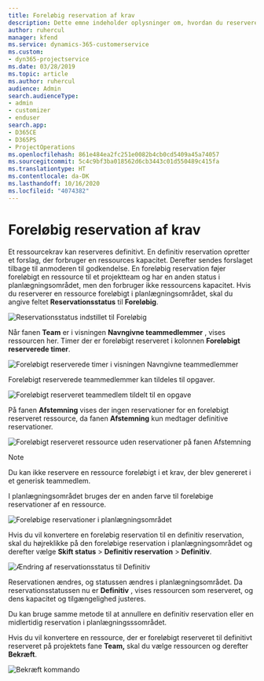 ```yaml
---
title: Foreløbig reservation af krav
description: Dette emne indeholder oplysninger om, hvordan du reserverer krav foreløbigt.
author: ruhercul
manager: kfend
ms.service: dynamics-365-customerservice
ms.custom:
- dyn365-projectservice
ms.date: 03/28/2019
ms.topic: article
ms.author: ruhercul
audience: Admin
search.audienceType:
- admin
- customizer
- enduser
search.app:
- D365CE
- D365PS
- ProjectOperations
ms.openlocfilehash: 861e484ea2fc251e0082b4cb0cd5409a45a74057
ms.sourcegitcommit: 5c4c9bf3ba018562d6cb3443c01d550489c415fa
ms.translationtype: HT
ms.contentlocale: da-DK
ms.lasthandoff: 10/16/2020
ms.locfileid: "4074382"
---
```

# <a name="soft-book-requirements"></a>Foreløbig reservation af krav

Et ressourcekrav kan reserveres definitivt. En definitiv reservation opretter et forslag, der forbruger en ressources kapacitet. Derefter sendes forslaget tilbage til anmoderen til godkendelse. En foreløbig reservation føjer foreløbigt en ressource til et projektteam og har en anden status i planlægningsområdet, men den forbruger ikke ressourcens kapacitet. Hvis du reserverer en ressource foreløbigt i planlægningsområdet, skal du angive feltet **Reservationsstatus** til **Foreløbig**.

![Reservationsstatus indstillet til Foreløbig](media/Resource-Management-image77.png)

Når fanen **Team** er i visningen **Navngivne teammedlemmer** , vises ressourcen her. Timer der er foreløbigt reserveret i kolonnen **Foreløbigt reserverede timer**.

![Foreløbigt reserverede timer i visningen Navngivne teammedlemmer](media/Resource-Management-image78.png)

Foreløbigt reserverede teammedlemmer kan tildeles til opgaver.

![Foreløbigt reserveret teammedlem tildelt til en opgave](media/Resource-Management-image79.png)

På fanen **Afstemning** vises der ingen reservationer for en foreløbigt reserveret ressource, da fanen **Afstemning** kun medtager definitive reservationer.

![Foreløbigt reserveret ressource uden reservationer på fanen Afstemning](media/Resource-Management-image80.png)

> [!NOTE]
> Du kan ikke reservere en ressource foreløbigt i et krav, der blev genereret i et generisk teammedlem.

I planlægningsområdet bruges der en anden farve til foreløbige reservationer af en ressource.

![Foreløbige reservationer i planlægningsområdet](media/Resource-Management-image81.png)

Hvis du vil konvertere en foreløbig reservation til en definitiv reservation, skal du højreklikke på den foreløbige reservation i planlægningsområdet og derefter vælge **Skift status** \> **Definitiv reservation** \> **Definitiv**.

![Ændring af reservationsstatus til Definitiv](media/Resource-Management-image82.png)

Reservationen ændres, og statussen ændres i planlægningsområdet. Da reservationsstatussen nu er **Definitiv** , vises ressourcen som reserveret, og dens kapacitet og tilgængelighed justeres.

Du kan bruge samme metode til at annullere en definitiv reservation eller en midlertidig reservation i planlægningsssområdet.

Hvis du vil konvertere en ressource, der er foreløbigt reserveret til definitivt reserveret på projektets fane **Team,** skal du vælge ressourcen og derefter **Bekræft**.

![Bekræft kommando](media/Resource-Management-image83.png)
